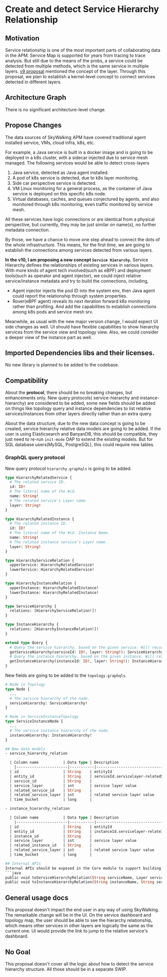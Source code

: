 # Create and detect Service Hierarchy Relationship

## Motivation

Service relationship is one of the most important parts of collaborating data in the APM. Service Map is supported for
years from tracing to trace analysis. But still due to the means of the probs, a service could be detected from multiple
methods, which is the same service in multiple
layers. [v9 proposal](https://github.com/apache/skywalking/discussions/8241) mentioned the concept of the layer.
Through this proposal, we plan to establish a kernel-level concept to connect services detected in different layers.

## Architecture Graph

There is no significant architecture-level change.

## Propose Changes

The data sources of SkyWalking APM have covered traditional agent installed service, VMs, cloud infra, k8s, etc.

For example, a Java service is built in a docker image and is going to be deployed in a k8s cluster, with a sidecar
injected due to service mesh managed. The following services would be able to detect cross-layers

1. Java service, detected as Java agent installed.
2. A pod of k8s service is detected, due to k8s layer monitoring.
3. Side car perspective service is detected.
4. VM Linux monitoring for a general process, as the container of Java service is deployed on this specific k8s node.
5. Virtual databases, caches, and queues conjectured by agents, and also monitored through k8s monitoring, even traffic
   monitored by service mesh.

All these services have logic connections or are identical from a physical perspective, but currently, they may be just
similar on name(s), no further metadata connection.

By those, we have a chance to move one step ahead to connect the dots of the whole infrastructure. This means, for the
first time, we are going to establish the connections among services detected from various layers.

**In the v10, I am proposing a new concept `Service Hierarchy`.** Service Hierarchy defines the relationships of
existing services in various layers. With more kinds of agent tech involved(such as eBPF) and deployment tools(such as
operator and agent injector), we could inject relative service/instance metadata and try to build the connections,
including,

- Agent injector injects the pod ID into the system env, then Java agent could report the relationship through system
  properties.
- Rover(eBPF agent) reveals its next iteration forward k8s monitoring rather than profiling. And add the capabilities to
  establish connections among k8s pods and service mesh srv.

Meanwhile, as usual with the new major version change, I would expect UI side changes as well. UI should have flexible
capabilities to show hierarchy services from the service view and topology view. Also, we could consider a deeper view
of the instance part as well.

## Imported Dependencies libs and their licenses.

No new library is planned to be added to the codebase.

## Compatibility

About the **protocol**, there should be no breaking changes, but enhancements only. New query protocols(
service-hierarchy and instance-hierarchy) are considered to be added, some new fields should be added on things like
topology query and instance dependencies to list relative services/instances from other layers directly rather than an
extra query.

About the data structure, due to the new data concept is going to be created, service hierarchy relative data models are
going to be added. If the user is using Elasticsearch and BanyanDB, this should be compatible, they just need to
re-run `init-mode` OAP to extend the existing models. But for SQL database users(MySQL, PostgreSQL), this could require
new tables.

### GraphQL query protocol
New query protocol `hierarchy.graphqls` is going to be added.
```graphql
type HierarchyRelatedService {
  # The related service ID.
  id: ID!
  # The literal name of the #id.
  name: String!
  # The related service's Layer name.
  layer: String!
}

type HierarchyRelatedInstance {
  # The related instance ID.
  id: ID!
  # The literal name of the #id. Instance Name.
  name: String!
  # The related instance service's Layer name.
  layer: String!
}

type HierarchyServiceRelation {
  upperService: HierarchyRelatedService!
  lowerService: HierarchyRelatedService!
}

type HierarchyInstanceRelation {
  upperInstance: HierarchyRelatedInstance!
  lowerInstance: HierarchyRelatedInstance!
}

type ServiceHierarchy {
  relations: [HierarchyServiceRelation!]!
}

type InstanceHierarchy {
  relations: [HierarchyInstanceRelation!]!
}

extend type Query {
  # Query the service hierarchy, based on the given service. Will recursively return all related layers services in the hierarchy.
  getServiceHierarchy(serviceId: ID!, layer: String!): ServiceHierarchy!
  # Query the instance hierarchy, based on the given instance. Will return all direct related layers instances in the hierarchy, no recursive.
  getInstanceHierarchy(instanceId: ID!, layer: String!): InstanceHierarchy!
}
```
New fields are going to be added to the `topology.graphqls`.
```graphql
# Node in Topology
type Node {
  ...
  # The service hierarchy of the node.
  serviceHierarchy: ServiceHierarchy!
}

# Node in ServiceInstanceTopology
type ServiceInstanceNode {
  ...
  # The service instance hierarchy of the node.
  instanceHierarchy: InstanceHierarchy!
}

## New data models
- service_hierarchy_relation

  | Column name           | Data type | Description                                                 |
    |-----------------------|-----------|-------------------------------------------------------------|
  | id                    | String    | entityId                                                    |
  | entity_id             | String    | serviceId.servicelayer-relatedServiceId.relatedServiceLayer |
  | service_id            | String    |                                                             |
  | service_layer         | int       | service layer value                                         |
  | related_service_id    | String    |                                                             |
  | related_service_layer | int       | related service layer value                                 |
  | time_bucket           | long      |                                                             |

- instance_hierarchy_relation

  | Column name           | Data type | Description                                                  |
    |-----------------------|-----------|--------------------------------------------------------------|
  | id                    | String    | entityId                                                     |
  | entity_id             | String    | instanceId.servicelayer-relateInstanceId.relatedServiceLayer |
  | instance_id           | String    |                                                              |
  | service_layer         | int       | service layer value                                          |
  | related_instance_id   | String    |                                                              |
  | related_service_layer | int       | related service layer value                                  |
  | time_bucket           | long      |                                                              |

## Internal APIs
Internal APIs should be exposed in the Core module to support building the hierarchy relationship.
```java
public void toServiceHierarchyRelation(String serviceName, Layer serviceLayer, String relatedServiceName, Layer relatedServiceLayer);
public void toInstanceHierarchyRelation(String instanceName, String serviceName, Layer serviceLayer, String relatedInstanceName, String relatedServiceName, Layer relateServiceLayer);
```

## General usage docs

This proposal doesn't impact the end user in any way of using SkyWalking. The remarkable change will be in the UI. On
the service dashboard and topology map, the user should be able to see the hierarchy relationship, which means other
services in other layers are logically the same as the current one. UI would provide the link to jump to the relative
service's dashboard.

## No Goal

This proposal doesn't cover all the logic about how to detect the service hierarchy structure. All those should be in a
separate SWIP.
